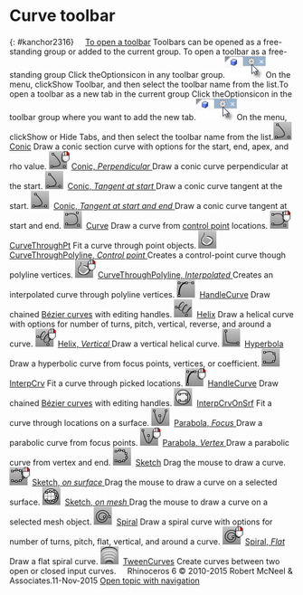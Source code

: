 ---
---


# Curve toolbar
{: #kanchor2316}
 [![images/transparent.gif](images/transparent.gif)To open a toolbar](javascript:void(0);) Toolbars can be opened as a free-standing group or added to the current group.
To open a toolbar as a free-standing group
Click theOptionsicon in any toolbar group.![images/toolbar-howtoopen.png](images/toolbar-howtoopen.png)On the menu, clickShow Toolbar, and then select the toolbar name from the list.To open a toolbar as a new tab in the current group
Click theOptionsicon in the toolbar group where you want to add the new tab.![images/toolbar-howtoopen.png](images/toolbar-howtoopen.png)On the menu, clickShow or Hide Tabs, and then select the toolbar name from the list.![images/conic.png](images/conic.png) [Conic](conic.html) 
Draw a conic section curve with options for the start, end, apex, and rho value.
![images/conic-perp.png](images/conic-perp.png) [Conic, *Perpendicular* ](conic.html#perpendicular) 
Draw a conic curve perpendicular at the start.
![images/conic-tangentatstart.png](images/conic-tangentatstart.png) [Conic, *Tangent at start* ](conic.html#tangent) 
Draw a conic curve tangent at the start.
![images/conic-tangentatstartend.png](images/conic-tangentatstartend.png) [Conic, *Tangent at start and end* ](conic.html#tangent) 
Draw a conic curve tangent at start and end.
![images/curve.png](images/curve.png) [Curve](curve.html) 
Draw a curve from [control point](controlpoint.html) locations.
![images/curvethroughpt.png](images/curvethroughpt.png) [CurveThroughPt](curvethroughpt.html) 
Fit a curve through point objects.
![images/curvethroughpolyline.png](images/curvethroughpolyline.png) [CurveThroughPolyline, *Control point* ](curvethroughpolyline.html) 
Creates a control-point curve though polyline vertices.
![images/curvethroughpolyline-interp-rt.png](images/curvethroughpolyline-interp-rt.png) [CurveThroughPolyline, *Interpolated* ](curvethroughpolyline.html) 
Creates an interpolated curve through polyline vertices.
![images/handlecurve.png](images/handlecurve.png) [HandleCurve](handlecurve.html) 
Draw chained [Bézier curves](http://en.wikipedia.org/wiki/Bézier_curve) with editing handles.
![images/helix.png](images/helix.png) [Helix](helix.html) 
Draw a helical curve with options for number of turns, pitch, vertical, reverse, and around a curve.
![images/helix-vertical.png](images/helix-vertical.png) [Helix, *Vertical* ](helix.html#vertical) 
Draw a vertical helical curve.
![images/hyperbola.png](images/hyperbola.png) [Hyperbola](hyperbola.html) 
Draw a hyperbolic curve from focus points, vertices, or coefficient.
![images/interpcrv.png](images/interpcrv.png) [InterpCrv](interpcrv.html) 
Fit a curve through picked locations.
![images/handlecurve-rt.png](images/handlecurve-rt.png) [HandleCurve](handlecurve.html) 
Draw chained [Bézier curves](http://en.wikipedia.org/wiki/Bézier_curve) with editing handles.
![images/interpcrvonsrf.png](images/interpcrvonsrf.png) [InterpCrvOnSrf](interpcrvonsrf.html) 
Fit a curve through locations on a surface.
![images/parabola.png](images/parabola.png) [Parabola, *Focus* ](parabola.html#focus) 
Draw a parabolic curve from focus points.
![images/parabola-vertex-rt.png](images/parabola-vertex-rt.png) [Parabola, *Vertex* ](parabola.html#vertex) 
Draw a parabolic curve from vertex and end.
![images/sketch.png](images/sketch.png) [Sketch](sketch.html) 
Drag the mouse to draw a curve.
![images/sketch-onsrf.png](images/sketch-onsrf.png) [Sketch, *on surface* ](sketch.html#onsurface) 
Drag the mouse to draw a curve on a selected surface.
![images/sketch-onmesh.png](images/sketch-onmesh.png) [Sketch, *on mesh* ](sketch.html#onmesh) 
Drag the mouse to draw a curve on a selected mesh object.
![images/spiral.png](images/spiral.png) [Spiral](spiral.html) 
Draw a spiral curve with options for number of turns, pitch, flat, vertical, and around a curve.
![images/spiral-flat-rt.png](images/spiral-flat-rt.png) [Spiral, *Flat* ](spiral.html#flat) 
Draw a flat spiral curve.
![images/tweencurves.png](images/tweencurves.png) [TweenCurves](tweencurves.html) 
Create curves between two open or closed input curves.
&#160;
&#160;
Rhinoceros 6 © 2010-2015 Robert McNeel &amp; Associates.11-Nov-2015
 [Open topic with navigation](curve-toolbar.html) 

